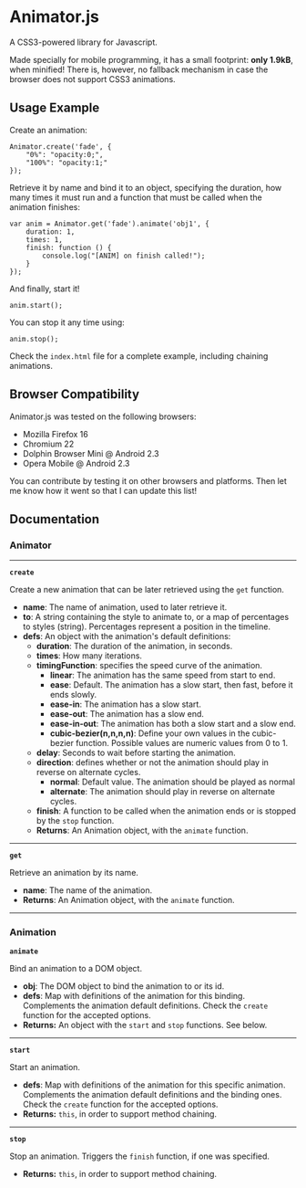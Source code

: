 # Animator.js

A CSS3-powered library for Javascript. 

Made specially for mobile programming, it has a small footprint: **only 1.9kB**, when minified!
There is, however, no fallback mechanism in case the browser does not support CSS3 animations.

## Usage Example

Create an animation:

    Animator.create('fade', {
        "0%": "opacity:0;",
        "100%": "opacity:1;"
    });

Retrieve it by name and bind it to an object, specifying the duration, how many times
it must run and a function that must be called when the animation finishes:

    var anim = Animator.get('fade').animate('obj1', { 
        duration: 1, 
        times: 1,
        finish: function () {
            console.log("[ANIM] on finish called!");
        }
    });

And finally, start it!

    anim.start();

You can stop it any time using:

    anim.stop();

Check the `index.html` file for a complete example, including chaining animations.

## Browser Compatibility

Animator.js was tested on the following browsers:

  - Mozilla Firefox 16
  - Chromium 22
  - Dolphin Browser Mini @ Android 2.3
  - Opera Mobile @ Android 2.3

You can contribute by testing it on other browsers and platforms. 
Then let me know how it went so that I can update this list!

## Documentation

### Animator

* * *
**`create`**

Create a new animation that can be later retrieved using the `get` function.

  - **name**: The name of animation, used to later retrieve it.
  - **to**: 
    A string containing the style to animate to, or a map of percentages to styles (string). 
    Percentages represent a position in the timeline.
  - **defs**: An object with the animation's default definitions:
    - **duration**: The duration of the animation, in seconds.
    - **times**: How many iterations.
    - **timingFunction**: specifies the speed curve of the animation.
      - **linear**:	The animation has the same speed from start to end.
      - **ease**: Default. The animation has a slow start, then fast, before it ends slowly.
      - **ease-in**: The animation has a slow start.
      - **ease-out**: The animation has a slow end.
      - **ease-in-out**: The animation has both a slow start and a slow end.
      - **cubic-bezier(n,n,n,n)**: Define your own values in the cubic-bezier function. Possible values are numeric values from 0 to 1.
    - **delay**: Seconds to wait before starting the animation.
    - **direction**: defines whether or not the animation should play in reverse on alternate cycles.
      - **normal**: Default value. The animation should be played as normal
      - **alternate**: The animation should play in reverse on alternate cycles.
    - **finish**: A function to be called when the animation ends or is stopped by the `stop` function.
    - **Returns**: An Animation object, with the `animate` function.

* * *
**`get`**

Retrieve an animation by its name.

  - **name**: The name of the animation.
  - **Returns**: An Animation object, with the `animate` function.

* * *
### Animation
**`animate`**

Bind an animation to a DOM object.

  - **obj**: The DOM object to bind the animation to or its id.
  - **defs**: Map with definitions of the animation for this binding. 
              Complements the animation default definitions. 
              Check the `create` function for the accepted options.
  - **Returns:** An object with the `start` and `stop` functions. See below.

* * *
**`start`**

Start an animation.

  - **defs**: Map with definitions of the animation for this specific animation. 
              Complements the animation default definitions and the binding ones. 
              Check the `create` function for the accepted options.
  - **Returns:** `this`, in order to support method chaining.

* * *
**`stop`**

Stop an animation. Triggers the `finish` function, if one was specified.

  - **Returns:** `this`, in order to support method chaining.
